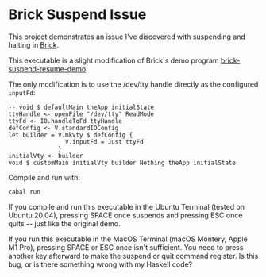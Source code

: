 # Brick Suspend Issue

This project demonstrates an issue I've discovered with suspending and
halting in [Brick](https://github.com/jtdaugherty/brick). 

This executable is a slight modification of Brick's demo program
[brick-suspend-resume-demo](https://github.com/jtdaugherty/brick/blob/master/programs/SuspendAndResumeDemo.hs). 

The only modification is to use the /dev/tty handle directly as
the configured `inputFd`:

    -- void $ defaultMain theApp initialState
    ttyHandle <- openFile "/dev/tty" ReadMode
    ttyFd <- IO.handleToFd ttyHandle
    defConfig <- V.standardIOConfig
    let builder = V.mkVty $ defConfig {
                    V.inputFd = Just ttyFd
                  }
    initialVty <- builder
    void $ customMain initialVty builder Nothing theApp initialState

Compile and run with:

    cabal run

If you compile and run this executable in the Ubuntu Terminal (tested
on Ubuntu 20.04), pressing SPACE once suspends and pressing ESC once
quits -- just like the original demo.

If you run this executable in the MacOS Terminal (macOS Montery, Apple
M1 Pro), pressing SPACE or ESC once isn't sufficient. You need to
press another key afterward to make the suspend or quit command
register. Is this bug, or is there something wrong with my Haskell
code?

